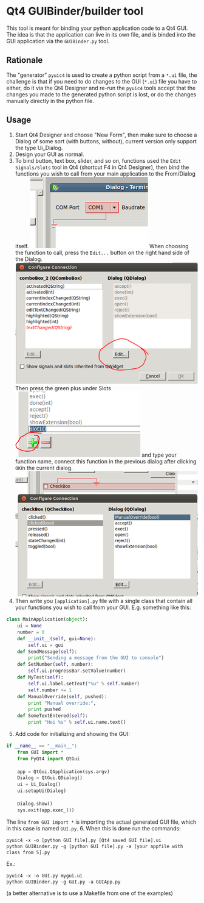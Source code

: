 # Qt4 GUIBinder/builder tool

This tool is meant for binding your python application code to a Qt4 GUI. The idea is that the application can live in its own file, and is binded into the GUI application via the `GUIBinder.py` tool.

## Rationale
The "generator" `pyuic4` is used to create a python script from a `*.ui` file, the challenge is that if you need to do changes to the GUI (`*.ui`) file you have to either, do it via the Qt4 Designer and re-run the `pyuic4` tools accept that the changes you made to the generated python script is lost, or do the changes manually directly in the python file.

## Usage
1. Start Qt4 Designer and choose "New Form", then make sure to choose a Dialog of some sort (with buttons, without), current version only support the type Ui_Dialog.
2. Design your GUI as normal.
3. To bind button, text box, slider, and so on, functions used the `Edit Signals/Slots` tool in Qt4 (shortcut F4 in Qt4 Designer), then bind the functions you wish to call from your main application to the From/Dialog itself.
![Binding Functions](documentation/function_binding.png)
When choosing the function to call, press the `Edit...` button on the right hand side of the Dialog.
![Edit Functions](documentation/edit_function1.png)
Then press the green plus under Slots
![Edit Functions2](documentation/edit_function2.png)
and type your function name, connect this function in the previous dialog after clicking `OK`in the current dialog.
![Edit Functions3](documentation/edit_function3.png)
4. Then write you `[application].py` file with a single class that contain all your functions you wish to call from your GUI. E.g. something like this:
```python
class MainApplication(object):
	ui = None
	number = 0
	def __init__(self, gui=None):
		self.ui = gui
	def SendMessage(self):
		print("Sending a message from the GUI to console")
	def SetNumber(self, number):
		self.ui.progressBar.setValue(number)
	def MyTest(self):
		self.ui.label.setText("%u" % self.number)
		self.number += 1
	def ManualOverride(self, pushed):
		print "Manual override:",
		print pushed
	def SomeTextEntered(self):
		print "Hei %s" % self.ui.name.text()
```
5. Add code for initializing and showing the GUI:
```python
if __name__ == "__main__":
	from GUI import *
	from PyQt4 import QtGui

	app = QtGui.QApplication(sys.argv)
	Dialog = QtGui.QDialog()
	ui = Ui_Dialog()
	ui.setupUi(Dialog)

	Dialog.show()
	sys.exit(app.exec_())
```
The line `from GUI import *` is importing the actual generated GUI file, which in this case is named `GUI.py`.
6. When this is done run the commands:
```
pyuic4 -x -o [python GUI file].py [Qt4 saved GUI file].ui
python GUIBinder.py -g [python GUI file].py -a [your appfile with class from 5].py
```
Ex.:
```
pyuic4 -x -o GUI.py mygui.ui
python GUIBinder.py -g GUI.py -a GUIApp.py
```
(a better alternative is to use a Makefile from one of the examples)
